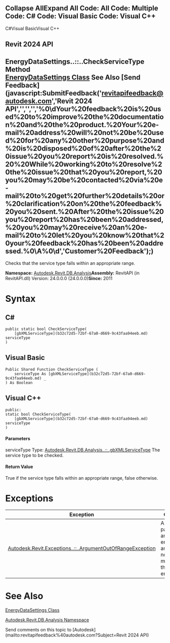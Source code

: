 ﻿

Collapse AllExpand All Code: All Code: Multiple Code: C# Code: Visual Basic Code: Visual C++   
---  
  
C#Visual BasicVisual C++

Revit 2024 API  
---  
EnergyDataSettings..::..CheckServiceType Method   
[EnergyDataSettings Class](63628109-daa0-e5b2-3dfd-153179e54816.md) See Also [Send Feedback](javascript:SubmitFeedback\('revitapifeedback@autodesk.com','Revit 2024 API','','','','%0\\dYour%20feedback%20is%20used%20to%20improve%20the%20documentation%20and%20the%20product.%20Your%20e-mail%20address%20will%20not%20be%20used%20for%20any%20other%20purpose%20and%20is%20disposed%20of%20after%20the%20issue%20you%20report%20is%20resolved.%20%20While%20working%20to%20resolve%20the%20issue%20that%20you%20report,%20you%20may%20be%20contacted%20via%20e-mail%20to%20get%20further%20details%20or%20clarification%20on%20the%20feedback%20you%20sent.%20After%20the%20issue%20you%20report%20has%20been%20addressed,%20you%20may%20receive%20an%20e-mail%20to%20let%20you%20know%20that%20your%20feedback%20has%20been%20addressed.%0\\A%0\\d','Customer%20Feedback'\);)  
---  
  
Checks that the service type falls within an appropriate range. 

**Namespace:** [Autodesk.Revit.DB.Analysis](958e2e12-587d-f188-5d7b-f13d7dbfdf48.md)**Assembly:** RevitAPI (in RevitAPI.dll) Version: 24.0.0.0 (24.0.0.0)**Since:** 2011 

# Syntax

C#  
---  
      
    
    public static bool CheckServiceType(
    	[gbXMLServiceType](b32c72d5-72bf-67a0-d669-9c43faa94eeb.md) serviceType
    )  
  
Visual Basic  
---  
      
    
    Public Shared Function CheckServiceType ( _
    	serviceType As [gbXMLServiceType](b32c72d5-72bf-67a0-d669-9c43faa94eeb.md) _
    ) As Boolean  
  
Visual C++  
---  
      
    
    public:
    static bool CheckServiceType(
    	[gbXMLServiceType](b32c72d5-72bf-67a0-d669-9c43faa94eeb.md) serviceType
    )  
  
#### Parameters

serviceType
    Type: [Autodesk.Revit.DB.Analysis..::..gbXMLServiceType](b32c72d5-72bf-67a0-d669-9c43faa94eeb.md) The service type to be checked. 

#### Return Value

True if the service type falls within an appropriate range, false otherwise. 

# Exceptions

| Exception | Condition |
| --- | --- |
| [Autodesk.Revit.Exceptions..::..ArgumentOutOfRangeException](60f148c9-ece0-a6bb-4e12-bb4a9c8c8a24.md) | A value passed for an enumeration argument is not a member of that enumeration |
  
# See Also

[EnergyDataSettings Class](63628109-daa0-e5b2-3dfd-153179e54816.md)

[Autodesk.Revit.DB.Analysis Namespace](958e2e12-587d-f188-5d7b-f13d7dbfdf48.md)

Send comments on this topic to [Autodesk](mailto:revitapifeedback%40autodesk.com?Subject=Revit 2024 API)